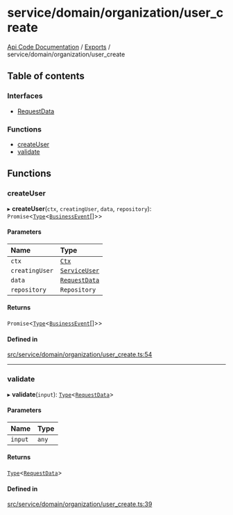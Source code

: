 # service/domain/organization/user\_create
 
[Api Code Documentation](../README.md) / [Exports](../modules.md) / service/domain/organization/user\_create

## Table of contents

### Interfaces

- [RequestData](../interfaces/service_domain_organization_user_create.RequestData.md)

### Functions

- [createUser](service_domain_organization_user_create.md#createuser)
- [validate](service_domain_organization_user_create.md#validate)

## Functions

### createUser

▸ **createUser**(`ctx`, `creatingUser`, `data`, `repository`): `Promise`\<[`Type`](result.md#type)\<[`BusinessEvent`](service_domain_business_event.md#businessevent)[]\>\>

#### Parameters

| Name | Type |
| :------ | :------ |
| `ctx` | [`Ctx`](../interfaces/lib_ctx.Ctx.md) |
| `creatingUser` | [`ServiceUser`](../interfaces/service_domain_organization_service_user.ServiceUser.md) |
| `data` | [`RequestData`](../interfaces/service_domain_organization_user_create.RequestData.md) |
| `repository` | `Repository` |

#### Returns

`Promise`\<[`Type`](result.md#type)\<[`BusinessEvent`](service_domain_business_event.md#businessevent)[]\>\>

#### Defined in

[src/service/domain/organization/user_create.ts:54](https://github.com/openkfw/TruBudget/blob/086d599/api/src/service/domain/organization/user_create.ts#L54)

___

### validate

▸ **validate**(`input`): [`Type`](result.md#type)\<[`RequestData`](../interfaces/service_domain_organization_user_create.RequestData.md)\>

#### Parameters

| Name | Type |
| :------ | :------ |
| `input` | `any` |

#### Returns

[`Type`](result.md#type)\<[`RequestData`](../interfaces/service_domain_organization_user_create.RequestData.md)\>

#### Defined in

[src/service/domain/organization/user_create.ts:39](https://github.com/openkfw/TruBudget/blob/086d599/api/src/service/domain/organization/user_create.ts#L39)
